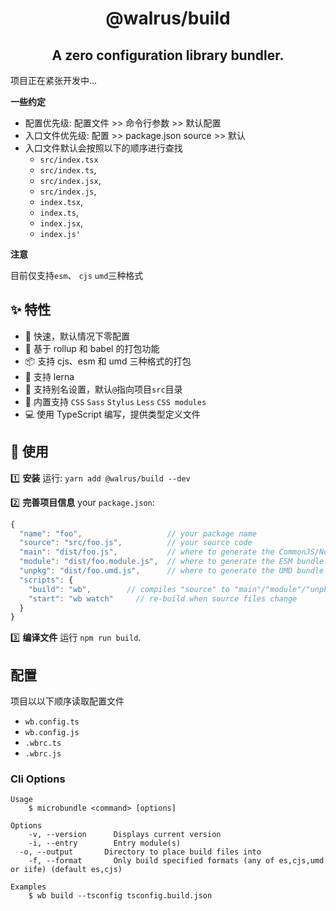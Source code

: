 <h1 align="center">
  @walrus/build
</h1>

<h2 align="center">
  A zero configuration library bundler.
</h2>

项目正在紧张开发中...

**一些约定**

- 配置优先级: 配置文件 >> 命令行参数 >> 默认配置
- 入口文件优先级: 配置 >> package.json source >> 默认
- 入口文件默认会按照以下的顺序进行查找
  - `src/index.tsx` 
  - `src/index.ts`,
  - `src/index.jsx`,
  - `src/index.js`,
  - `index.tsx`,
  - `index.ts`,
  - `index.jsx`,
  - `index.js'` 

**注意**

目前仅支持`esm`、 `cjs` `umd`三种格式

## ✨ 特性

- 🚀  快速，默认情况下零配置
- 🌈  基于 rollup 和 babel 的打包功能
- 📦  支持 cjs、esm 和 umd 三种格式的打包
- 🎉  支持 lerna
- 🐚  支持别名设置，默认`@`指向项目`src`目录
- 💅  内置支持 `CSS` `Sass` `Stylus` `Less` `CSS modules`
- 💻  使用 TypeScript 编写，提供类型定义文件

## 🔨 使用

1️⃣ **安装** 运行: `yarn add @walrus/build --dev`

2️⃣ **完善项目信息** your `package.json`:

```js
{
  "name": "foo",                   // your package name
  "source": "src/foo.js",          // your source code
  "main": "dist/foo.js",           // where to generate the CommonJS/Node bundle
  "module": "dist/foo.module.js",  // where to generate the ESM bundle
  "unpkg": "dist/foo.umd.js",      // where to generate the UMD bundle (also aliased as "umd:main")
  "scripts": {
    "build": "wb",        // compiles "source" to "main"/"module"/"unpkg"
    "start": "wb watch"     // re-build when source files change
  }
}
```

3️⃣ **编译文件** 运行 `npm run build`.

## 配置

项目以以下顺序读取配置文件

- `wb.config.ts`
- `wb.config.js`
- `.wbrc.ts`
- `.wbrc.js`

### Cli Options

```
Usage
	$ microbundle <command> [options]

Options
	-v, --version      Displays current version
	-i, --entry        Entry module(s)
  -o, --output       Directory to place build files into
	-f, --format       Only build specified formats (any of es,cjs,umd or iife) (default es,cjs)

Examples
	$ wb build --tsconfig tsconfig.build.json
```
